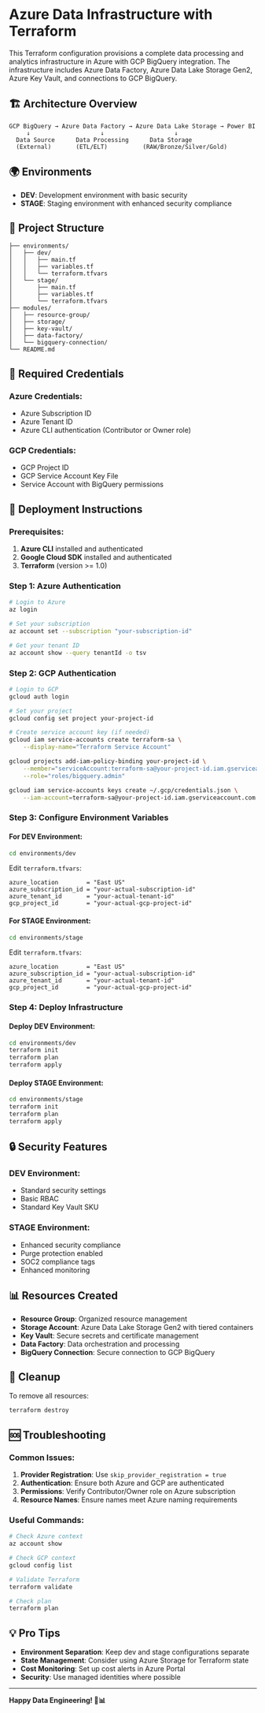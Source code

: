 # Azure Data Infrastructure with Terraform

This Terraform configuration provisions a complete data processing and analytics infrastructure in Azure with GCP BigQuery integration. The infrastructure includes Azure Data Factory, Azure Data Lake Storage Gen2, Azure Key Vault, and connections to GCP BigQuery.

## 🏗️ **Architecture Overview**

```
GCP BigQuery → Azure Data Factory → Azure Data Lake Storage → Power BI
     ↓                    ↓                    ↓
  Data Source      Data Processing      Data Storage
  (External)       (ETL/ELT)          (RAW/Bronze/Silver/Gold)
```

## 🌍 **Environments**

- **DEV**: Development environment with basic security
- **STAGE**: Staging environment with enhanced security compliance

## 📁 **Project Structure**

```
├── environments/
│   ├── dev/
│   │   ├── main.tf
│   │   ├── variables.tf
│   │   └── terraform.tfvars
│   └── stage/
│       ├── main.tf
│       ├── variables.tf
│       └── terraform.tfvars
├── modules/
│   ├── resource-group/
│   ├── storage/
│   ├── key-vault/
│   ├── data-factory/
│   └── bigquery-connection/
└── README.md
```

## 🔐 **Required Credentials**

### **Azure Credentials:**
- Azure Subscription ID
- Azure Tenant ID
- Azure CLI authentication (Contributor or Owner role)

### **GCP Credentials:**
- GCP Project ID
- GCP Service Account Key File
- Service Account with BigQuery permissions

## 🚀 **Deployment Instructions**

### **Prerequisites:**
1. **Azure CLI** installed and authenticated
2. **Google Cloud SDK** installed and authenticated
3. **Terraform** (version >= 1.0)

### **Step 1: Azure Authentication**
```bash
# Login to Azure
az login

# Set your subscription
az account set --subscription "your-subscription-id"

# Get your tenant ID
az account show --query tenantId -o tsv
```

### **Step 2: GCP Authentication**
```bash
# Login to GCP
gcloud auth login

# Set your project
gcloud config set project your-project-id

# Create service account key (if needed)
gcloud iam service-accounts create terraform-sa \
    --display-name="Terraform Service Account"

gcloud projects add-iam-policy-binding your-project-id \
    --member="serviceAccount:terraform-sa@your-project-id.iam.gserviceaccount.com" \
    --role="roles/bigquery.admin"

gcloud iam service-accounts keys create ~/.gcp/credentials.json \
    --iam-account=terraform-sa@your-project-id.iam.gserviceaccount.com
```

### **Step 3: Configure Environment Variables**

#### **For DEV Environment:**
```bash
cd environments/dev
```

Edit `terraform.tfvars`:
```hcl
azure_location        = "East US"
azure_subscription_id = "your-actual-subscription-id"
azure_tenant_id       = "your-actual-tenant-id"
gcp_project_id        = "your-actual-gcp-project-id"
```

#### **For STAGE Environment:**
```bash
cd environments/stage
```

Edit `terraform.tfvars`:
```hcl
azure_location        = "East US"
azure_subscription_id = "your-actual-subscription-id"
azure_tenant_id       = "your-actual-tenant-id"
gcp_project_id        = "your-actual-gcp-project-id"
```

### **Step 4: Deploy Infrastructure**

#### **Deploy DEV Environment:**
```bash
cd environments/dev
terraform init
terraform plan
terraform apply
```

#### **Deploy STAGE Environment:**
```bash
cd environments/stage
terraform init
terraform plan
terraform apply
```

## 🔒 **Security Features**

### **DEV Environment:**
- Standard security settings
- Basic RBAC
- Standard Key Vault SKU

### **STAGE Environment:**
- Enhanced security compliance
- Purge protection enabled
- SOC2 compliance tags
- Enhanced monitoring

## 📊 **Resources Created**

- **Resource Group**: Organized resource management
- **Storage Account**: Azure Data Lake Storage Gen2 with tiered containers
- **Key Vault**: Secure secrets and certificate management
- **Data Factory**: Data orchestration and processing
- **BigQuery Connection**: Secure connection to GCP BigQuery

## 🧹 **Cleanup**

To remove all resources:
```bash
terraform destroy
```

## 🆘 **Troubleshooting**

### **Common Issues:**
1. **Provider Registration**: Use `skip_provider_registration = true`
2. **Authentication**: Ensure both Azure and GCP are authenticated
3. **Permissions**: Verify Contributor/Owner role on Azure subscription
4. **Resource Names**: Ensure names meet Azure naming requirements

### **Useful Commands:**
```bash
# Check Azure context
az account show

# Check GCP context
gcloud config list

# Validate Terraform
terraform validate

# Check plan
terraform plan
```

## 💡 **Pro Tips**

- **Environment Separation**: Keep dev and stage configurations separate
- **State Management**: Consider using Azure Storage for Terraform state
- **Cost Monitoring**: Set up cost alerts in Azure Portal
- **Security**: Use managed identities where possible

---

**Happy Data Engineering! 🚀📊**
